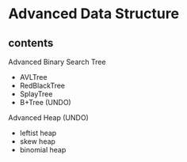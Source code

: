 # Advanced Data Structure

## contents
Advanced Binary Search Tree
* AVLTree
* RedBlackTree
* SplayTree
* B+Tree (UNDO)

Advanced Heap (UNDO)
* leftist heap
* skew heap
* binomial heap
